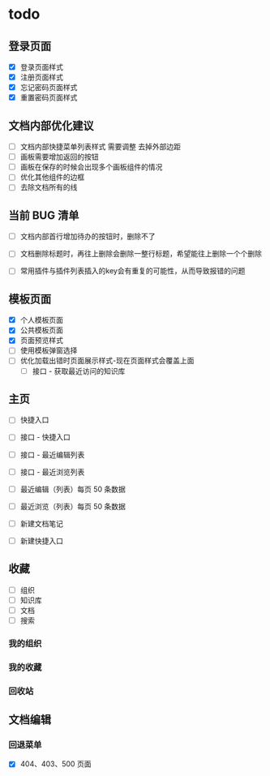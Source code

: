 # todo

## 登录页面

- [x] 登录页面样式
- [x] 注册页面样式
- [x] 忘记密码页面样式
- [x] 重置密码页面样式

## 文档内部优化建议

- [ ] 文档内部快捷菜单列表样式 需要调整 去掉外部边距
- [ ] 画板需要增加返回的按钮
- [ ] 画板在保存的时候会出现多个画板组件的情况
- [ ] 优化其他组件的边框
- [ ] 去除文档所有的线

## 当前 BUG 清单

- [ ] 文档内部首行增加待办的按钮时，删除不了
- [ ] 文档删除标题时，再往上删除会删除一整行标题，希望能往上删除一个个删除
- [ ] 常用插件与插件列表插入的key会有重复的可能性，从而导致报错的问题
  


## 模板页面

- [x] 个人模板页面
- [x] 公共模板页面
- [x] 页面预览样式
- [ ] 使用模板弹窗选择
- [ ] 优化加载出错时页面展示样式-现在页面样式会覆盖上面
  - [ ] 接口 - 获取最近访问的知识库

## 主页

- [ ] 快捷入口
- [ ] 接口 - 快捷入口
- [ ] 接口 - 最近编辑列表
- [ ] 接口 - 最近浏览列表

- [ ] 最近编辑（列表）每页 50 条数据
- [ ] 最近浏览（列表）每页 50 条数据
- [ ] 新建文档笔记
- [ ] 新建快捷入口

## 收藏

- [ ] 组织
- [ ] 知识库
- [ ] 文档
- [ ] 搜索

### 我的组织

### 我的收藏

### 回收站

## 文档编辑

### 回退菜单

- [x] 404、403、500 页面
